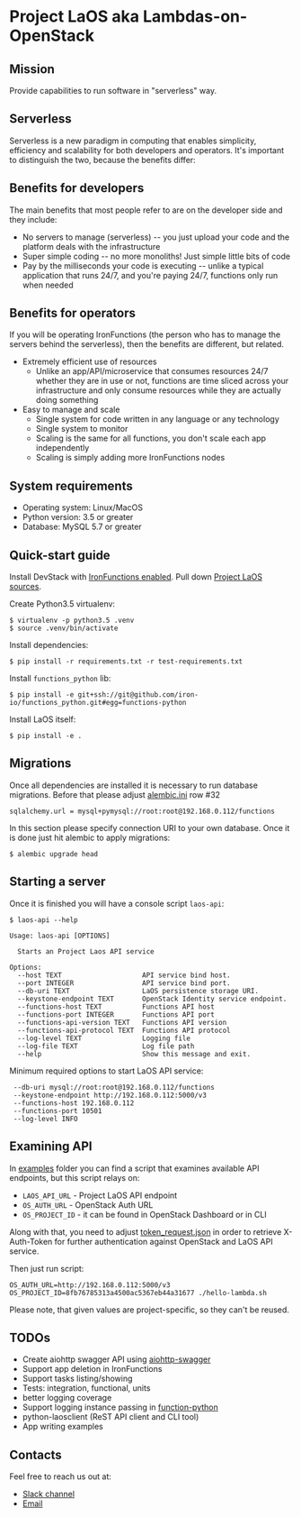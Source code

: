 Project LaOS aka Lambdas-on-OpenStack
=====================================

Mission
-------

Provide capabilities to run software in "serverless" way.

Serverless
----------

Serverless is a new paradigm in computing that enables simplicity, 
efficiency and scalability for both developers and operators. 
It's important to distinguish the two, because the benefits differ:

Benefits for developers
-----------------------

The main benefits that most people refer to are on the developer side and they include:

* No servers to manage (serverless) -- you just upload your code and the platform deals with the infrastructure
* Super simple coding -- no more monoliths! Just simple little bits of code
* Pay by the milliseconds your code is executing -- unlike a typical application that runs 24/7, and you're paying
  24/7, functions only run when needed

Benefits for operators
----------------------

If you will be operating IronFunctions (the person who has to manage the servers behind the serverless),
then the benefits are different, but related.

* Extremely efficient use of resources
  * Unlike an app/API/microservice that consumes resources 24/7 whether they
    are in use or not, functions are time sliced across your infrastructure and only consume resources while they are
    actually doing something
* Easy to manage and scale
  * Single system for code written in any language or any technology
  * Single system to monitor
  * Scaling is the same for all functions, you don't scale each app independently
  * Scaling is simply adding more IronFunctions nodes

System requirements
-------------------

* Operating system: Linux/MacOS
* Python version: 3.5 or greater
* Database: MySQL 5.7 or greater

Quick-start guide
-----------------

Install DevStack with [IronFunctions enabled](https://github.com/iron-io/functions-devstack-plugin/blob/master/README.rst).
Pull down [Project LaOS sources](https://github.com/denismakogon/project-laos).

Create Python3.5 virtualenv:

    $ virtualenv -p python3.5 .venv
    $ source .venv/bin/activate

Install dependencies:

    $ pip install -r requirements.txt -r test-requirements.txt

Install `functions_python` lib:

    $ pip install -e git+ssh://git@github.com/iron-io/functions_python.git#egg=functions-python

Install LaOS itself:

    $ pip install -e .


Migrations
----------

Once all dependencies are installed it is necessary to run database migrations.
Before that please adjust [alembic.ini](alembic.ini) row #32

    sqlalchemy.url = mysql+pymysql://root:root@192.168.0.112/functions

In this section please specify connection URI to your own database.
Once it is done just hit alembic to apply migrations:

    $ alembic upgrade head

Starting a server
-----------------

Once it is finished you will have a console script `laos-api`:

    $ laos-api --help

    Usage: laos-api [OPTIONS]
    
      Starts an Project Laos API service
    
    Options:
      --host TEXT                    API service bind host.
      --port INTEGER                 API service bind port.
      --db-uri TEXT                  LaOS persistence storage URI.
      --keystone-endpoint TEXT       OpenStack Identity service endpoint.
      --functions-host TEXT          Functions API host
      --functions-port INTEGER       Functions API port
      --functions-api-version TEXT   Functions API version
      --functions-api-protocol TEXT  Functions API protocol
      --log-level TEXT               Logging file
      --log-file TEXT                Log file path
      --help                         Show this message and exit.

Minimum required options to start LaOS API service:

     --db-uri mysql://root:root@192.168.0.112/functions
     --keystone-endpoint http://192.168.0.112:5000/v3
     --functions-host 192.168.0.112
     --functions-port 10501
     --log-level INFO

Examining API
-------------

In [examples](examples/) folder you can find a script that examines available API endpoints, but this script relays on:

* `LAOS_API_URL` - Project LaOS API endpoint
* `OS_AUTH_URL` - OpenStack Auth URL
* `OS_PROJECT_ID` - it can be found in OpenStack Dashboard or in CLI

Along with that, you need to adjust [token_request.json](examples/token_request.json) in order to retrieve X-Auth-Token for further authentication against OpenStack and LaOS API service.

Then just run script:

    OS_AUTH_URL=http://192.168.0.112:5000/v3 OS_PROJECT_ID=8fb76785313a4500ac5367eb44a31677 ./hello-lambda.sh

Please note, that given values are project-specific, so they can't be reused.


TODOs
-----

* Create aiohttp swagger API using [aiohttp-swagger](https://github.com/cr0hn/aiohttp-swagger)
* Support app deletion in IronFunctions
* Support tasks listing/showing
* Tests: integration, functional, units
* better logging coverage
* Support logging instance passing in [function-python](https://github.com/iron-io/functions_python)
* python-laosclient (ReST API client and CLI tool)
* App writing examples


Contacts
--------

Feel free to reach us out at:

* [Slack channel](https://open-iron.herokuapp.com/)
* [Email](https://github.com/denismakogon)
